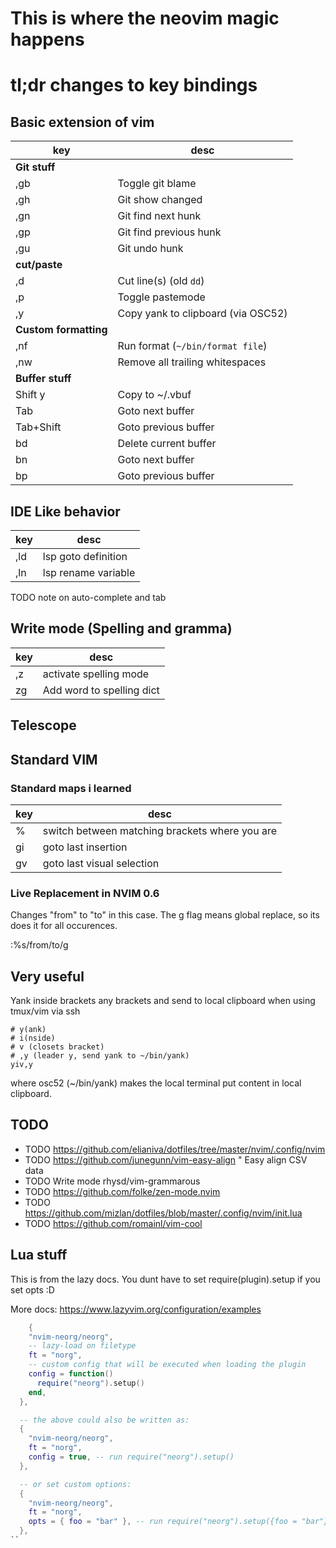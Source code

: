 # This is where the neovim magic happens

# tl;dr changes to key bindings

## Basic extension of vim

| key                   | desc                                  |
|-----------------------|---------------------------------------|
| **Git stuff**         |                                       |
| ,gb                   | Toggle git blame                      |
| ,gh                   | Git show changed                      |
| ,gn                   | Git find next hunk                    |
| ,gp                   | Git find previous hunk                |
| ,gu                   | Git undo hunk                         | 
| **cut/paste**         |                                       |
| ,d                    | Cut line(s) (old `dd`)                |
| ,p                    | Toggle pastemode                      |
| ,y                    | Copy yank to clipboard (via OSC52)    |
| **Custom formatting** |                                       |
| ,nf                   | Run format (`~/bin/format file`)      |
| ,nw                   | Remove all trailing whitespaces       |
| **Buffer stuff**      |                                       |
| Shift y               | Copy to ~/.vbuf                       |
| Tab                   | Goto next buffer                      |
| Tab+Shift             | Goto previous buffer                  |
| bd                    | Delete current buffer                 |
| bn                    | Goto next buffer                      |
| bp                    | Goto previous buffer                  |

## IDE Like behavior

| key | desc                |
|-----|---------------------|
| ,ld | lsp goto definition |
| ,ln | lsp rename variable |


TODO note on auto-complete and tab

## Write mode (Spelling and gramma)

| key           | desc                      |
|---------------|---------------------------|
| ,z            | activate spelling mode    |
| zg            | Add word to spelling dict |

## Telescope


## Standard VIM

### Standard maps i learned

| key         | desc                                           |
|-------------|------------------------------------------------|
| %           | switch between matching brackets where you are |
| gi          | goto last insertion                            |
| gv          | goto last visual selection                     |


### Live Replacement in NVIM 0.6
Changes "from" to "to" in this case. The g flag means global replace, so its does it for all occurences. 

:%s/from/to/g

## Very useful

Yank inside brackets any brackets and send to local clipboard when using tmux/vim via ssh

    # y(ank)
    # i(nside)
    # v (closets bracket)
    # ,y (leader y, send yank to ~/bin/yank)
    yiv,y

where osc52 (~/bin/yank) makes the local terminal put content in local clipboard.


## TODO

- TODO https://github.com/elianiva/dotfiles/tree/master/nvim/.config/nvim
- TODO https://github.com/junegunn/vim-easy-align " Easy align CSV data
- TODO Write mode rhysd/vim-grammarous
- TODO https://github.com/folke/zen-mode.nvim
- TODO https://github.com/mizlan/dotfiles/blob/master/.config/nvim/init.lua
- TODO https://github.com/romainl/vim-cool


## Lua stuff 
This is from the lazy docs. You dunt have to set require(plugin).setup if you set opts :D

More docs: https://www.lazyvim.org/configuration/examples

```lua
    {
    "nvim-neorg/neorg",
    -- lazy-load on filetype
    ft = "norg",
    -- custom config that will be executed when loading the plugin
    config = function()
      require("neorg").setup()
    end,
  },

  -- the above could also be written as:
  {
    "nvim-neorg/neorg",
    ft = "norg",
    config = true, -- run require("neorg").setup()
  },

  -- or set custom options:
  {
    "nvim-neorg/neorg",
    ft = "norg",
    opts = { foo = "bar" }, -- run require("neorg").setup({foo = "bar"})
  },
``
